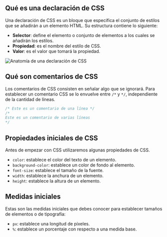 ## Qué es una declaración de CSS

Una declaración de CSS es un bloque que especifica el conjunto de estilos que se añadirán a un elemento HTML. Su estructura contiene lo siguiente:

- **Selector**: define el elemento o conjunto de elementos a los cuales se añadirán los estilos.
- **Propiedad**: es el nombre del estilo de CSS.
- **Valor**: es el valor que tomará la propiedad.

![Anatomía de una declaración de CSS](https://static.platzi.com/media/articlases/Images/frontend_developer13.png)

## Qué son comentarios de CSS

Los comentarios de CSS consisten en señalar algo que se ignorará. Para establecer un comentario CSS se lo envuelve entre `/*` y `*/`, independiente de la cantidad de líneas.

```css
/* Este es un comentario de una línea */
/* 
Este es un comentario de varias líneas
*/
```

## Propiedades iniciales de CSS

Antes de empezar con CSS utilizaremos algunas propiedades de CSS.

- `color`: establece el color del texto de un elemento.
- `background-color`: establece un color de fondo al elemento.
- `font-size`: establece el tamaño de la fuente.
- `width`: establece la anchura de un elemento.
- `height`: establece la altura de un elemento.

## Medidas iniciales

Estas son las medidas iniciales que debes conocer para establecer tamaños de elementos o de tipografía:

- `px`: establece una longitud de píxeles.
- `%`: establece un porcentaje con respecto a una medida base.